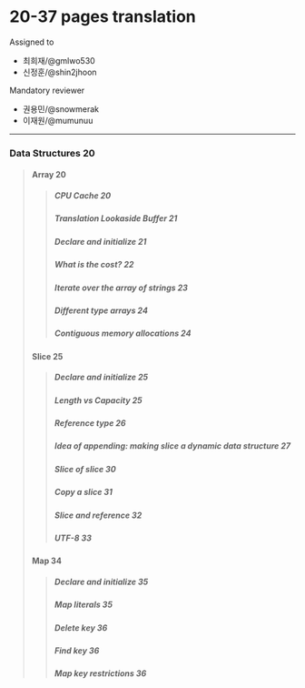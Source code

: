 # 20-37 pages translation

Assigned to

- 최희재/@gmlwo530
- 신정훈/@shin2jhoon

Mandatory reviewer

- 권용민/@snowmerak
- 이재원/@mumunuu

---

### Data Structures 20

> #### Array 20
>
> > ##### CPU Cache 20
> >
> > ##### Translation Lookaside Buffer 21
> >
> > ##### Declare and initialize 21
> >
> > ##### What is the cost? 22
> >
> > ##### Iterate over the array of strings 23
> >
> > ##### Different type arrays 24
> >
> > ##### Contiguous memory allocations 24
>
> #### Slice 25
>
> > ##### Declare and initialize 25
> >
> > ##### Length vs Capacity 25
> >
> > ##### Reference type 26
> >
> > ##### Idea of appending: making slice a dynamic data structure 27
> >
> > ##### Slice of slice 30
> >
> > ##### Copy a slice 31
> >
> > ##### Slice and reference 32
> >
> > ##### UTF-8 33
>
> #### Map 34
>
> > ##### Declare and initialize 35
> >
> > ##### Map literals 35
> >
> > ##### Delete key 36
> >
> > ##### Find key 36
> >
> > ##### Map key restrictions 36
